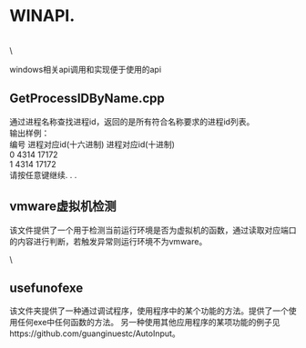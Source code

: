 # WINAPI.
\
\

windows相关api调用和实现便于使用的api
## GetProcessIDByName.cpp
通过进程名称查找进程id，返回的是所有符合名称要求的进程id列表。\
输出样例：\
编号    进程对应id(十六进制)    进程对应id(十进制)\
0       4314                    17172\
1       4314                    17172\
请按任意键继续. . .

## vmware虚拟机检测
该文件提供了一个用于检测当前运行环境是否为虚拟机的函数，通过读取对应端口的内容进行判断，若触发异常则运行环境不为vmware。

\
## usefunofexe
该文件夹提供了一种通过调试程序，使用程序中的某个功能的方法。提供了一个使用任何exe中任何函数的方法。
另一种使用其他应用程序的某项功能的例子见https://github.com/guanginuestc/AutoInput。
